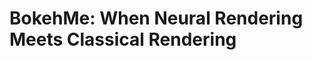 # BokehMe: When Neural Rendering Meets Classical Rendering

<!-- PyTorch implementation of our **CVPR2022** paper "BokehMe: When Neural Rendering Meets Classical Rendering". -->

